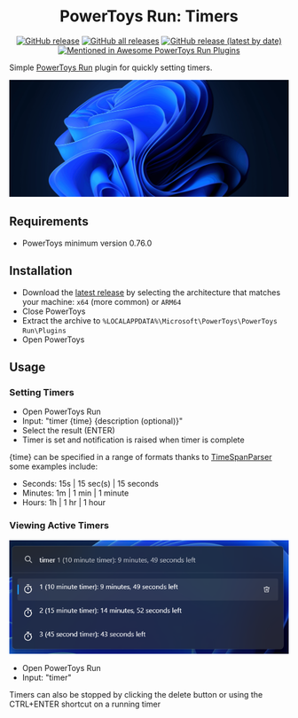 <div align="center">

# PowerToys Run: Timers
  
[![GitHub release](https://img.shields.io/github/v/release/CoreyHayward/PowerToys-Run-Timer?style=flat-square)](https://github.com/CoreyHayward/PowerToys-Run-Timer/releases/latest)
[![GitHub all releases](https://img.shields.io/github/downloads/CoreyHayward/PowerToys-Run-Timer/total?style=flat-square)](https://github.com/CoreyHayward/PowerToys-Run-Timer/releases/)
[![GitHub release (latest by date)](https://img.shields.io/github/downloads/CoreyHayward/PowerToys-Run-Timer/latest/total?style=flat-square)](https://github.com/CoreyHayward/PowerToys-Run-Timer/releases/latest)
[![Mentioned in Awesome PowerToys Run Plugins](https://awesome.re/mentioned-badge-flat.svg)](https://github.com/hlaueriksson/awesome-powertoys-run-plugins)

</div>

Simple [PowerToys Run](https://learn.microsoft.com/windows/powertoys/run) plugin for quickly setting timers.

![Timer Demonstration](/images/Timer.gif)

## Requirements

- PowerToys minimum version 0.76.0

## Installation

- Download the [latest release](https://github.com/CoreyHayward/PowerToys-Run-Timer/releases/) by selecting the architecture that matches your machine: `x64` (more common) or `ARM64`
- Close PowerToys
- Extract the archive to `%LOCALAPPDATA%\Microsoft\PowerToys\PowerToys Run\Plugins`
- Open PowerToys

## Usage
### Setting Timers
- Open PowerToys Run
- Input: "timer {time} {description (optional)}"
- Select the result (ENTER)
- Timer is set and notification is raised when timer is complete

{time} can be specified in a range of formats thanks to [TimeSpanParser](https://github.com/pengowray/TimeSpanParser) some examples include:
- Seconds: 15s | 15 sec(s) | 15 seconds
- Minutes: 1m | 1 min | 1 minute
- Hours: 1h | 1 hr | 1 hour

### Viewing Active Timers
![See active timers](/images/ActiveTimers.png)
- Open PowerToys Run
- Input: "timer"

Timers can also be stopped by clicking the delete button or using the CTRL+ENTER shortcut on a running timer
